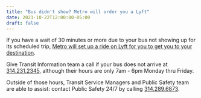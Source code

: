 ```yaml
---
title: "Bus didn't show? Metro will order you a Lyft"
date: 2021-10-22T12:00:00-05:00
draft: false
---
```


If you have a wait of 30 minutes or more due to your bus not showing up for its scheduled trip, [Metro will set up a ride on Lyft for you to get you to your destination](https://www.metrostlouis.org/nextstop/checking-the-status-of-your-metrobus-in-transit/).
<!--more-->

Give Transit Information team a call if your bus does not arrive at [314.231.2345](tel:3142312345), although their hours are only 7am - 6pm Monday thru Friday.

Outside of those hours, Transit Service Managers and Public Safety team are able to assist: contact Public Safety 24/7 by calling [314.289.6873](tel:3142896873).



